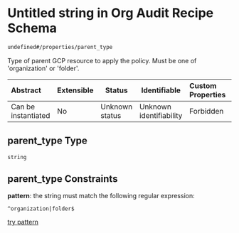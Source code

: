# Untitled string in Org Audit Recipe Schema

```txt
undefined#/properties/parent_type
```

Type of parent GCP resource to apply the policy. Must be one of 'organization' or 'folder'.


| Abstract            | Extensible | Status         | Identifiable            | Custom Properties | Additional Properties | Access Restrictions | Defined In                                                                                                  |
| :------------------ | ---------- | -------------- | ----------------------- | :---------------- | --------------------- | ------------------- | ----------------------------------------------------------------------------------------------------------- |
| Can be instantiated | No         | Unknown status | Unknown identifiability | Forbidden         | Allowed               | none                | [audit.schema.json\*](../../../../../../../../../../tmp/182028425/audit.schema.json "open original schema") |

## parent_type Type

`string`

## parent_type Constraints

**pattern**: the string must match the following regular expression: 

```regexp
^organization|folder$
```

[try pattern](https://regexr.com/?expression=%5Eorganization%7Cfolder%24 "try regular expression with regexr.com")
